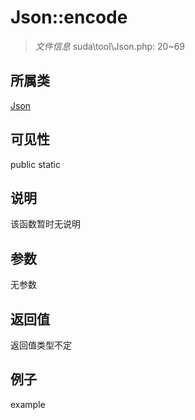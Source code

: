 # Json::encode



> *文件信息* suda\tool\Json.php: 20~69

## 所属类 

[Json](../Json.md)

## 可见性

 public static

## 说明

该函数暂时无说明


## 参数


无参数


## 返回值

返回值类型不定


## 例子

example